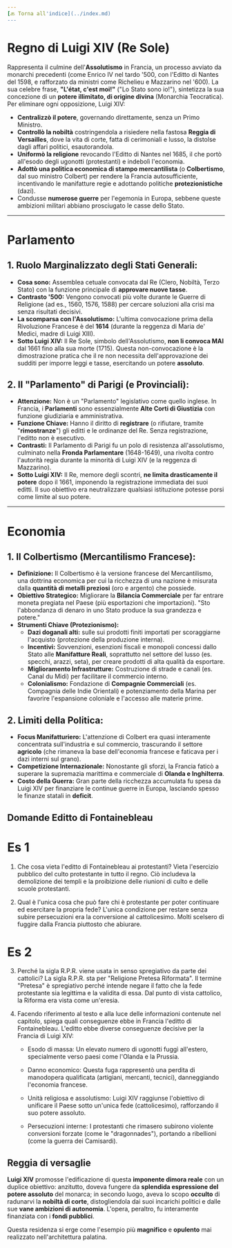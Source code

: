 ```yaml
---
[🔙 Torna all'indice](../index.md)
---
```


# Regno di Luigi XIV (Re Sole)

Rappresenta il culmine dell'**Assolutismo** in Francia, un processo avviato da monarchi precedenti (come Enrico IV nel tardo '500, con l'Editto di Nantes del 1598, e rafforzato da ministri come Richelieu e Mazzarino nel '600). La sua celebre frase, **"L'état, c'est moi!"** ("Lo Stato sono io!"), sintetizza la sua concezione di un **potere illimitato, di origine divina** (Monarchia Teocratica). Per eliminare ogni opposizione, Luigi XIV:

* **Centralizzò il potere**, governando direttamente, senza un Primo Ministro.
* **Controllò la nobiltà** costringendola a risiedere nella fastosa **Reggia di Versailles**, dove la vita di corte, fatta di cerimoniali e lusso, la distolse dagli affari politici, esautorandola.
* **Uniformò la religione** revocando l'Editto di Nantes nel 1685, il che portò all'esodo degli ugonotti (protestanti) e indebolì l'economia.
* **Adottò una politica economica di stampo mercantilista** (o **Colbertismo**, dal suo ministro Colbert) per rendere la Francia autosufficiente, incentivando le manifatture regie e adottando politiche **protezionistiche** (dazi).
* Condusse **numerose guerre** per l'egemonia in Europa, sebbene queste ambizioni militari abbiano prosciugato le casse dello Stato.

---

# Parlamento

## 1. Ruolo Marginalizzato degli Stati Generali:

* **Cosa sono:** Assemblea cetuale convocata dal Re (Clero, Nobiltà, Terzo Stato) con la funzione principale di **approvare nuove tasse**.
* **Contrasto '500:** Vengono convocati più volte durante le Guerre di Religione (ad es., 1560, 1576, 1588) per cercare soluzioni alla crisi ma senza risultati decisivi.
* **La scomparsa con l'Assolutismo:** L'ultima convocazione prima della Rivoluzione Francese è del **1614** (durante la reggenza di Maria de' Medici, madre di Luigi XIII).
* **Sotto Luigi XIV:** Il Re Sole, simbolo dell'Assolutismo, **non li convoca MAI** dal 1661 fino alla sua morte (1715). Questa non-convocazione è la dimostrazione pratica che il re non necessita dell'approvazione dei sudditi per imporre leggi e tasse, esercitando un potere **assoluto**.

## 2. Il "Parlamento" di Parigi (e Provinciali):

* **Attenzione:** Non è un "Parlamento" legislativo come quello inglese. In Francia, i **Parlamenti** sono essenzialmente **Alte Corti di Giustizia** con funzione giudiziaria e amministrativa.
* **Funzione Chiave:** Hanno il diritto di **registrare** (o rifiutare, tramite "**rimostranze**") gli editti e le ordinanze del Re. Senza registrazione, l'editto non è esecutivo.
* **Contrasti:** Il Parlamento di Parigi fu un polo di resistenza all'assolutismo, culminato nella **Fronda Parlamentare** (1648-1649), una rivolta contro l'autorità regia durante la minorità di Luigi XIV (e la reggenza di Mazzarino).
* **Sotto Luigi XIV:** Il Re, memore degli scontri, **ne limita drasticamente il potere** dopo il 1661, imponendo la registrazione immediata dei suoi editti. Il suo obiettivo era neutralizzare qualsiasi istituzione potesse porsi come limite al suo potere.

---

# Economia

## 1. Il Colbertismo (Mercantilismo Francese):

* **Definizione:** Il Colbertismo è la versione francese del Mercantilismo, una dottrina economica per cui la ricchezza di una nazione è misurata dalla **quantità di metalli preziosi** (oro e argento) che possiede.
* **Obiettivo Strategico:** Migliorare la **Bilancia Commerciale** per far entrare moneta pregiata nel Paese (più esportazioni che importazioni). "Sto l'abbondanza di denaro in uno Stato produce la sua grandezza e potere."
* **Strumenti Chiave (Protezionismo):**
    * **Dazi doganali alti:** sulle sui prodotti finiti importati per scoraggiarne l'acquisto (protezione della produzione interna).
    * **Incentivi:** Sovvenzioni, esenzioni fiscali e monopoli concessi dallo Stato alle **Manifatture Reali**, soprattutto nel settore del lusso (es. specchi, arazzi, seta), per creare prodotti di alta qualità da esportare.
    * **Miglioramento Infrastrutture:** Costruzione di strade e canali (es. Canal du Midi) per facilitare il commercio interno.
    * **Colonialismo:** Fondazione di **Compagnie Commerciali** (es. Compagnia delle Indie Orientali) e potenziamento della Marina per favorire l'espansione coloniale e l'accesso alle materie prime.

## 2. Limiti della Politica:

* **Focus Manifatturiero:** L'attenzione di Colbert era quasi interamente concentrata sull'industria e sul commercio, trascurando il settore **agricolo** (che rimaneva la base dell'economia francese e faticava per i dazi interni sul grano).
* **Competizione Internazionale:** Nonostante gli sforzi, la Francia faticò a superare la supremazia marittima e commerciale di **Olanda e Inghilterra**.
* **Costo della Guerra:** Gran parte della ricchezza accumulata fu spesa da Luigi XIV per finanziare le continue guerre in Europa, lasciando spesso le finanze statali in **deficit**.

## Domande Editto di Fontainebleau

# Es 1
1. Che cosa vieta l'editto di Fontainebleau ai protestanti?
    Vieta l'esercizio pubblico del culto protestante in tutto il regno. Ciò includeva la demolizione dei templi e la proibizione delle riunioni di culto e delle scuole protestanti.

2. Qual è l'unica cosa che può fare chi è protestante per poter continuare ed esercitare la propria fede?
    L'unica condizione per restare senza subire persecuzioni era la conversione al cattolicesimo. Molti scelsero di fuggire dalla Francia piuttosto che abiurare.

# Es 2

3. Perché la sigla R.P.R. viene usata in senso spregiativo da parte dei cattolici?
    La sigla R.P.R. sta per "Religione Pretesa Riformata". Il termine "Pretesa" è spregiativo perché intende negare il fatto che la fede protestante sia legittima e la validita di essa. Dal punto di vista cattolico, la Riforma era vista come un'eresia.

4. Facendo riferimento al testo e alla luce delle informazioni contenute nel capitolo, spiega quali conseguenze ebbe in Francia l'editto di Fontainebleau.
    L'editto ebbe diverse conseguenze decisive per la Francia di Luigi XIV:

    - Esodo di massa: Un elevato numero di ugonotti fuggì all'estero, specialmente verso paesi come l'Olanda e la Prussia.

    - Danno economico: Questa fuga rappresentò una perdita di manodopera qualificata (artigiani, mercanti, tecnici), danneggiando l'economia francese.

    - Unità religiosa e assolutismo: Luigi XIV raggiunse l'obiettivo di unificare il Paese sotto un'unica fede (cattolicesimo), rafforzando il suo potere assoluto.

    - Persecuzioni interne: I protestanti che rimasero subirono violente conversioni forzate (come le "dragonnades"), portando a ribellioni (come la guerra dei Camisardi).

## Reggia di versaglie

**Luigi XIV** promosse l'edificazione di questa **imponente dimora reale** con un duplice obiettivo: anzitutto, doveva fungere da **splendida espressione del potere assoluto** del monarca; in secondo luogo, aveva lo scopo **occulto** di radunarvi la **nobiltà di corte**, distogliendola dai suoi incarichi politici e dalle sue **vane ambizioni di autonomia**. L'opera, peraltro, fu interamente finanziata con i **fondi pubblici**.

Questa residenza si erge come l'esempio più **magnifico** e **opulento** mai realizzato nell'architettura palatina.